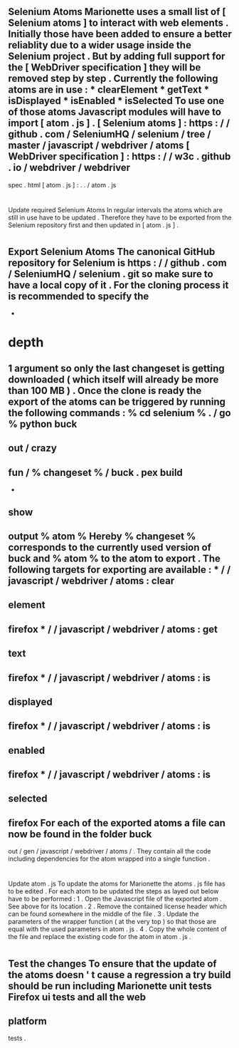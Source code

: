 #
Selenium
Atoms
Marionette
uses
a
small
list
of
[
Selenium
atoms
]
to
interact
with
web
elements
.
Initially
those
have
been
added
to
ensure
a
better
reliablity
due
to
a
wider
usage
inside
the
Selenium
project
.
But
by
adding
full
support
for
the
[
WebDriver
specification
]
they
will
be
removed
step
by
step
.
Currently
the
following
atoms
are
in
use
:
*
clearElement
*
getText
*
isDisplayed
*
isEnabled
*
isSelected
To
use
one
of
those
atoms
Javascript
modules
will
have
to
import
[
atom
.
js
]
.
[
Selenium
atoms
]
:
https
:
/
/
github
.
com
/
SeleniumHQ
/
selenium
/
tree
/
master
/
javascript
/
webdriver
/
atoms
[
WebDriver
specification
]
:
https
:
/
/
w3c
.
github
.
io
/
webdriver
/
webdriver
-
spec
.
html
[
atom
.
js
]
:
.
.
/
atom
.
js
#
#
Update
required
Selenium
Atoms
In
regular
intervals
the
atoms
which
are
still
in
use
have
to
be
updated
.
Therefore
they
have
to
be
exported
from
the
Selenium
repository
first
and
then
updated
in
[
atom
.
js
]
.
#
#
#
Export
Selenium
Atoms
The
canonical
GitHub
repository
for
Selenium
is
https
:
/
/
github
.
com
/
SeleniumHQ
/
selenium
.
git
so
make
sure
to
have
a
local
copy
of
it
.
For
the
cloning
process
it
is
recommended
to
specify
the
-
-
depth
=
1
argument
so
only
the
last
changeset
is
getting
downloaded
(
which
itself
will
already
be
more
than
100
MB
)
.
Once
the
clone
is
ready
the
export
of
the
atoms
can
be
triggered
by
running
the
following
commands
:
%
cd
selenium
%
.
/
go
%
python
buck
-
out
/
crazy
-
fun
/
%
changeset
%
/
buck
.
pex
build
-
-
show
-
output
%
atom
%
Hereby
%
changeset
%
corresponds
to
the
currently
used
version
of
buck
and
%
atom
%
to
the
atom
to
export
.
The
following
targets
for
exporting
are
available
:
*
/
/
javascript
/
webdriver
/
atoms
:
clear
-
element
-
firefox
*
/
/
javascript
/
webdriver
/
atoms
:
get
-
text
-
firefox
*
/
/
javascript
/
webdriver
/
atoms
:
is
-
displayed
-
firefox
*
/
/
javascript
/
webdriver
/
atoms
:
is
-
enabled
-
firefox
*
/
/
javascript
/
webdriver
/
atoms
:
is
-
selected
-
firefox
For
each
of
the
exported
atoms
a
file
can
now
be
found
in
the
folder
buck
-
out
/
gen
/
javascript
/
webdriver
/
atoms
/
.
They
contain
all
the
code
including
dependencies
for
the
atom
wrapped
into
a
single
function
.
#
#
#
Update
atom
.
js
To
update
the
atoms
for
Marionette
the
atoms
.
js
file
has
to
be
edited
.
For
each
atom
to
be
updated
the
steps
as
layed
out
below
have
to
be
performed
:
1
.
Open
the
Javascript
file
of
the
exported
atom
.
See
above
for
its
location
.
2
.
Remove
the
contained
license
header
which
can
be
found
somewhere
in
the
middle
of
the
file
.
3
.
Update
the
parameters
of
the
wrapper
function
(
at
the
very
top
)
so
that
those
are
equal
with
the
used
parameters
in
atom
.
js
.
4
.
Copy
the
whole
content
of
the
file
and
replace
the
existing
code
for
the
atom
in
atom
.
js
.
#
#
#
Test
the
changes
To
ensure
that
the
update
of
the
atoms
doesn
'
t
cause
a
regression
a
try
build
should
be
run
including
Marionette
unit
tests
Firefox
ui
tests
and
all
the
web
-
platform
-
tests
.
